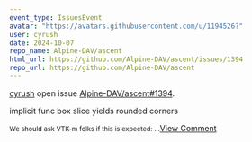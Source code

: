 ```yaml
---
event_type: IssuesEvent
avatar: "https://avatars.githubusercontent.com/u/1194526?"
user: cyrush
date: 2024-10-07
repo_name: Alpine-DAV/ascent
html_url: https://github.com/Alpine-DAV/ascent/issues/1394
repo_url: https://github.com/Alpine-DAV/ascent
---
```


<a href='https://github.com/cyrush' target='_blank'>cyrush</a> open issue <a href='https://github.com/Alpine-DAV/ascent/issues/1394' target='_blank'>Alpine-DAV/ascent#1394</a>.

<p>implicit func box slice yields rounded corners</p><small>We should ask VTK-m folks if this is expected:...</small><a href='https://github.com/Alpine-DAV/ascent/issues/1394' target='_blank'>View Comment</a>